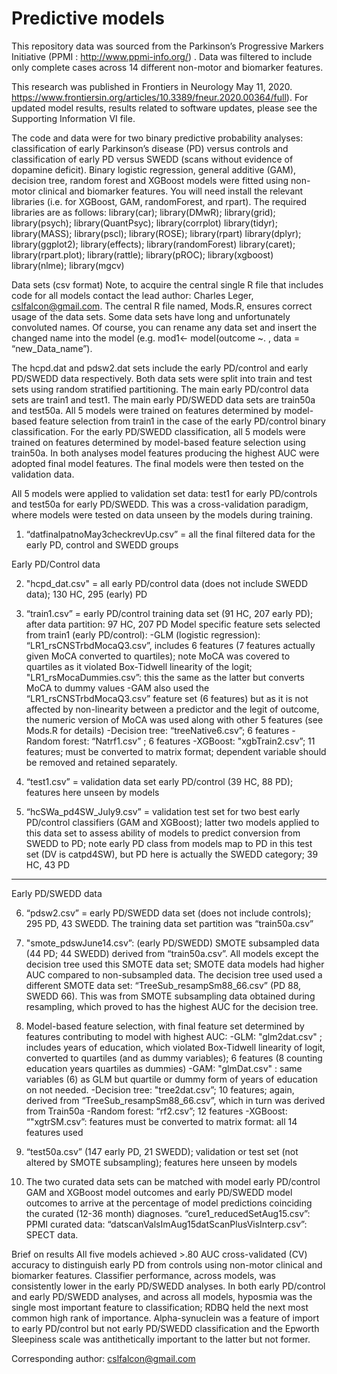 # Predictive models

This repository data was sourced from the Parkinson’s Progressive Markers Initiative (PPMI : http://www.ppmi-info.org/) . Data was filtered to include only complete cases across 14 different non-motor and biomarker features. 

This research was published in Frontiers in Neurology May 11, 2020.
https://www.frontiersin.org/articles/10.3389/fneur.2020.00364/full).  For updated model results, results related to software updates, please see the Supporting Information VI file.
 
The code and data were for two binary predictive probability analyses: classification of early Parkinson’s disease (PD) versus controls and classification of early PD versus SWEDD (scans without evidence of dopamine deficit). Binary logistic regression, general additive (GAM), decision tree, random forest and XGBoost models were fitted using non-motor clinical and biomarker features. You will need install the relevant libraries (i.e. for XGBoost, GAM, randomForest, and rpart). The required libraries are as follows:
library(car); library(DMwR); library(grid); library(psych); library(QuantPsyc); library(corrplot)
library(tidyr); library(MASS); library(pscl); library(ROSE); library(rpart)
library(dplyr); library(ggplot2); library(effects); library(randomForest)
library(caret); library(rpart.plot);  library(rattle); library(pROC); library(xgboost)
library(nlme); library(mgcv)

Data sets (csv format)
Note, to acquire the central single R file that includes code for all models contact the lead author: Charles Leger, cslfalcon@gmail.com. The central R file named, Mods.R, ensures correct usage of the data sets. Some data sets  have long and unfortunately convoluted names. Of course, you can rename any data set and insert the changed name into the model (e.g. mod1<- model(outcome ~. , data = “new_Data_name”).

The hcpd.dat and pdsw2.dat sets include the early PD/control and early PD/SWEDD data respectively. Both data sets were split into train and test sets using random stratified partitioning. The main early PD/control data sets are train1 and test1. The main early PD/SWEDD data sets  are train50a and test50a.  All 5 models were trained on features determined by model-based feature selection from train1 in the case of the early PD/control binary classification. For the early PD/SWEDD classification, all 5 models were trained on features determined by model-based feature selection using train50a. In both analyses model features producing the highest AUC were adopted final model features.  The final models were then tested on the validation data. 

All 5 models were applied to validation set data:  test1 for early PD/controls and test50a for early PD/SWEDD.  This was a cross-validation paradigm, where models were tested on data unseen by the models during training.

1. “datfinalpatnoMay3checkrevUp.csv” = all the final filtered data for the early PD, control and SWEDD groups

Early PD/Control data

2. "hcpd_dat.csv" = all early PD/control data (does not include SWEDD data); 130 HC, 295 (early) PD

3. “train1.csv” = early PD/control training data set (91 HC, 207 early PD); after data partition: 97 HC, 207 PD
Model specific feature sets selected from train1 (early PD/control):
-GLM (logistic regression): “LR1_rsCNSTrbdMocaQ3.csv”, includes 6 features (7 features actually given MoCA converted to quartiles); note MoCA was covered to quartiles as it violated Box-Tidwell linearity of the logit; "LR1_rsMocaDummies.csv”: this the same as the latter but converts MoCA to dummy values
-GAM also used the  “LR1_rsCNSTrbdMocaQ3.csv” feature set (6 features) but as it is not affected by non-linearity between a predictor and the legit of outcome, the numeric version of MoCA was used along with other 5 features (see Mods.R for details)
-Decision tree: “treeNative6.csv”; 6 features 
-Random forest: “Natrf1.csv” ; 6 features
-XGBoost: "xgbTrain2.csv”; 11 features; must be converted to matrix format; dependent variable should be removed and retained separately.

4. “test1.csv” = validation data set early PD/control (39 HC, 88 PD); features here unseen by models

5.  “hcSWa_pd4SW_July9.csv” = validation test set for two best early PD/control classifiers (GAM and XGBoost); latter two models applied to this data set to assess ability of models to predict conversion from SWEDD to PD; note early PD class from models map to PD in this test set (DV is catpd4SW), but PD here is actually the SWEDD category; 39 HC, 43 PD

___________________________________________________________________________
Early PD/SWEDD data

6. “pdsw2.csv” = early PD/SWEDD data set (does not include controls);  295 PD, 43 SWEDD. The training data set partition was “train50a.csv”

7. "smote_pdswJune14.csv”: (early PD/SWEDD) SMOTE subsampled data (44 PD; 44 SWEDD) derived from “train50a.csv”. All models except the decision tree used this SMOTE data set; SMOTE data models had higher AUC compared to non-subsampled data. The decision tree used 
used a different SMOTE data set: “TreeSub_resampSm88_66.csv” (PD 88, SWEDD 66). This was from SMOTE subsampling  data obtained during resampling, which proved to has the highest AUC for the decision tree. 

8. Model-based feature selection, with final feature set determined by features contributing to model with highest AUC: 
-GLM: "glm2dat.csv" ; includes years of education, which violated Box-Tidwell linearity of logit, converted to quartiles (and as dummy variables); 6 features (8 counting education years quartiles as dummies)
-GAM: "glmDat.csv" : same variables (6) as GLM but quartile or dummy form of years of education on not needed.
-Decision tree: "tree2dat.csv”; 10 features; again, derived from “TreeSub_resampSm88_66.csv”, which in turn was derived from Train50a
-Random forest: “rf2.csv”; 12 features 
-XGBoost: “"xgtrSM.csv”: features must be converted to matrix format: all 14 features used

9. “test50a.csv” (147 early PD, 21 SWEDD); validation or test set (not altered by SMOTE subsampling); features here unseen by models

10. The two curated data sets can be matched with model early PD/control GAM and XGBoost model outcomes and early PD/SWEDD model outcomes to arrive at the percentage of model predictions coinciding the curated (12-36 month) diagnoses. 
“cure1_reducedSetAug15.csv”: PPMI curated data: “datscanValsImAug15datScanPlusVisInterp.csv”: SPECT data. 

Brief on results
 All five models achieved >.80 AUC cross-validated (CV) accuracy to distinguish early PD from controls using non-motor clinical and biomarker features.  Classifier performance, across models, was consistently lower in the early PD/SWEDD analyses. In both early PD/control and early PD/SWEDD analyses, and across all models, hyposmia was the single most important feature to classification; RDBQ held the next most common high rank of importance. Alpha-synuclein was a feature of import to early PD/control but not early PD/SWEDD classification and the Epworth Sleepiness scale was antithetically important to the latter but not former. 

Corresponding author: cslfalcon@gmail.com
